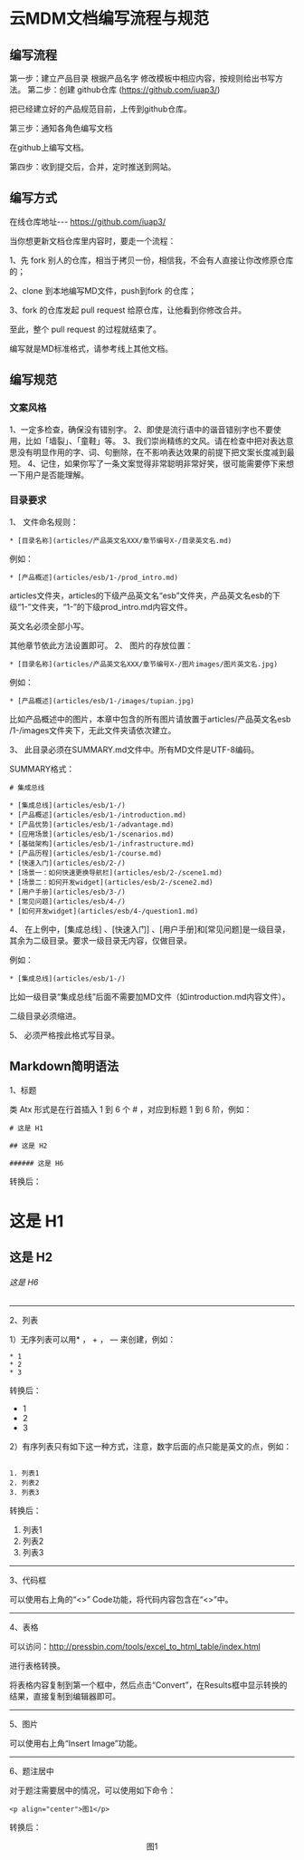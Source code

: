 # 云MDM文档编写流程与规范

## 编写流程

第一步：建立产品目录
根据产品名字 修改模板中相应内容，按规则给出书写方法。
第二步：创建 github仓库 (https://github.com/iuap3/)

把已经建立好的产品规范目前，上传到github仓库。

第三步：通知各角色编写文档

在github上编写文档。

第四步：收到提交后，合并，定时推送到网站。


## 编写方式

在线仓库地址--- https://github.com/iuap3/

当你想更新文档仓库里内容时，要走一个流程：

1、先 fork 别人的仓库，相当于拷贝一份，相信我，不会有人直接让你改修原仓库的；

2、clone 到本地编写MD文件，push到fork 的仓库；

3、fork 的仓库发起 pull request 给原仓库，让他看到你修改合并。

至此，整个 pull request 的过程就结束了。

编写就是MD标准格式，请参考线上其他文档。


## 编写规范

### 文案风格
1、一定多检查，确保没有错别字。
2、即使是流行语中的谐音错别字也不要使用，比如「墙裂」、「童鞋」等。
3、我们崇尚精练的文风。请在检查中把对表达意思没有明显作用的字、词、句删除，在不影响表达效果的前提下把文案长度减到最短。
4、记住，如果你写了一条文案觉得非常聪明非常好笑，很可能需要停下来想一下用户是否能理解。
### 目录要求
1、 文件命名规则：


```
* [目录名称](articles/产品英文名XXX/章节编号X-/目录英文名.md)
```



例如：



```
* [产品概述](articles/esb/1-/prod_intro.md)
```



articles文件夹，articles的下级产品英文名“esb”文件夹，产品英文名esb的下级“1-”文件夹，“1-”的下级prod_intro.md内容文件。

英文名必须全部小写。

其他章节依此方法设置即可。
2、 图片的存放位置：



```
* [目录名称](articles/产品英文名XXX/章节编号X-/图片images/图片英文名.jpg)
```



例如：



```
* [产品概述](articles/esb/1-/images/tupian.jpg)
```




比如产品概述中的图片，本章中包含的所有图片请放置于articles/产品英文名esb /1-/images文件夹下，无此文件夹请依次建立。

3、 此目录必须在SUMMARY.md文件中。所有MD文件是UTF-8编码。

SUMMARY格式：



```
# 集成总线

* [集成总线](articles/esb/1-/)
* [产品概述](articles/esb/1-/introduction.md)
* [产品优势](articles/esb/1-/advantage.md)
* [应用场景](articles/esb/1-/scenarios.md)
* [基础架构](articles/esb/1-/infrastructure.md)
* [产品历程](articles/esb/1-/course.md)
* [快速入门](articles/esb/2-/)
* [场景一：如何快速更换导航栏](articles/esb/2-/scene1.md)
* [场景二：如何开发widget](articles/esb/2-/scene2.md)
* [用户手册](articles/esb/3-/)
* [常见问题](articles/esb/4-/)
* [如何开发widget](articles/esb/4-/question1.md)
```





4、 在上例中，[集成总线] 、[快速入门] 、[用户手册]和[常见问题]是一级目录，其余为二级目录。要求一级目录无内容，仅做目录。

例如：



```
* [集成总线](articles/esb/1-/)
```



比如一级目录“集成总线”后面不需要加MD文件（如introduction.md内容文件）。

二级目录必须缩进。

5、 必须严格按此格式写目录。

## Markdown简明语法

1、标题

类 Atx 形式是在行首插入 1 到 6 个 # ，对应到标题 1 到 6 阶，例如：



```
# 这是 H1

## 这是 H2

###### 这是 H6
```
转换后：

# 这是 H1

## 这是 H2

###### 这是 H6

-----------------------------------------------------------------------------------------------

2、列表

1）无序列表可以用* ， + ， — 来创建，例如：


```
* 1
* 2
* 3
```

转换后：

* 1
* 2
* 3

2）有序列表只有如下这一种方式，注意，数字后面的点只能是英文的点，例如：


```

1. 列表1
2. 列表2
3. 列表3

```

转换后：


1. 列表1
2. 列表2
3. 列表3

-----------------------------------------------------------------------------------------------

3、代码框

可以使用右上角的“<>” Code功能，将代码内容包含在“<>”中。

-----------------------------------------------------------------------------------------------

4、表格

可以访问：http://pressbin.com/tools/excel_to_html_table/index.html

进行表格转换。

将表格内容复制到第一个框中，然后点击“Convert”，在Results框中显示转换的结果，直接复制到编辑器即可。

-----------------------------------------------------------------------------------------------

5、图片

可以使用右上角“Insert Image”功能。

-----------------------------------------------------------------------------------------------



6、题注居中

对于题注需要居中的情况，可以使用如下命令：



```
<p align="center">图1</p>
```

转换后：

<p align="center">图1</p>